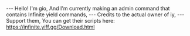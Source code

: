 --- Hello! I'm gio, And I'm currently making an admin command that contains Infinite yield commands, 
--- Credits to the actual owner of iy, 
--- Support them, You can get their scripts here: https://infinite.yiff.gg/Download.html
